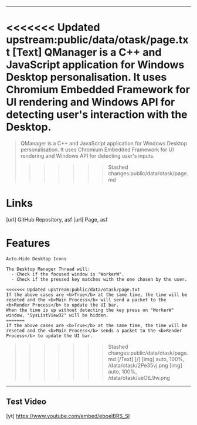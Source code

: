 --------------------

<<<<<<< Updated upstream:public/data/otask/page.txt
[Text]
QManager is a C++ and JavaScript application for Windows Desktop personalisation. 
It uses Chromium Embedded Framework for UI rendering and Windows API for detecting user's interaction with the Desktop.
=======

> QManager is a C++ and JavaScript application for Windows Desktop personalisation. 
It uses Chromium Embedded Framework for UI rendering and Windows API for detecting user's inputs.
>>>>>>> Stashed changes:public/data/otask/page.md




# Links
[url] GitHub Repository, asf
[url] Page, asf

# Features
```
Auto-Hide Desktop Icons

The Desktop Manager Thread will:
  - Check if the focused window is "WorkerW".
  - Check if the pressed key matches with the one chosen by the user.
  
<<<<<<< Updated upstream:public/data/otask/page.txt
If the above cases are <b>True</b> at the same time, the time will be reseted and the <b>Main Process</b> will send a packet to the <b>Render Process</b> to update the UI bar.
When the time is up without detecting the key press on "WorkerW" window, "SysListView32" will be hidden.
=======
If the above cases are <b>True</b> at the same time, the time will be reseted and the <b>Main Process</b> sends a packet to the <b>Render Process</b> to update the UI bar.
```
>>>>>>> Stashed changes:public/data/otask/page.md
[/Text]
[/]
[img] auto, 100%, /data/otask/2Pe35vj.png
[img] auto, 100%, /data/otask/ueOtL9w.png

------
## Test Video
[yt] https://www.youtube.com/embed/eboelBRS_SI